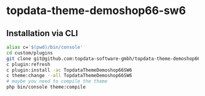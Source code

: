 # topdata-theme-demoshop66-sw6




## Installation via CLI
```bash
alias c='$(pwd)/bin/console'
cd custom/plugins
git clone git@github.com:topdata-software-gmbh/topdata-theme-demoshop66-sw6.git topdata-theme-demoshop66-sw6
c plugin:refresh
c plugin:install -ac TopdataThemeDemoshop66SW6
c theme:change --all TopdataThemeDemoshop66SW6
# maybe you need to compile the theme
php bin/console theme:compile
```
